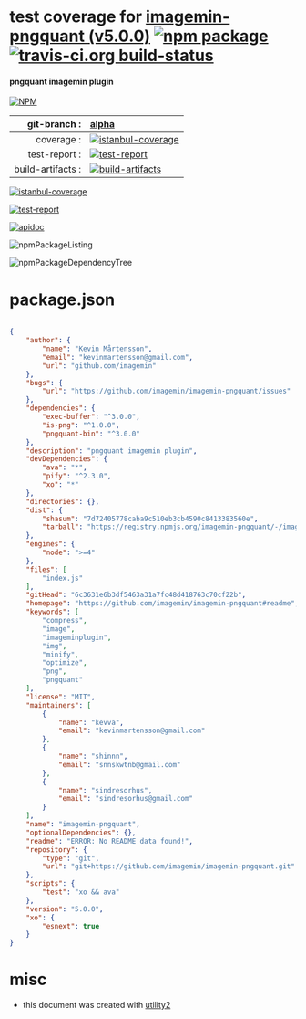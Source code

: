 # test coverage for  [imagemin-pngquant (v5.0.0)](https://github.com/imagemin/imagemin-pngquant#readme)  [![npm package](https://img.shields.io/npm/v/npmtest-imagemin-pngquant.svg?style=flat-square)](https://www.npmjs.org/package/npmtest-imagemin-pngquant) [![travis-ci.org build-status](https://api.travis-ci.org/npmtest/node-npmtest-imagemin-pngquant.svg)](https://travis-ci.org/npmtest/node-npmtest-imagemin-pngquant)
#### pngquant imagemin plugin

[![NPM](https://nodei.co/npm/imagemin-pngquant.png?downloads=true)](https://www.npmjs.com/package/imagemin-pngquant)

| git-branch : | [alpha](https://github.com/npmtest/node-npmtest-imagemin-pngquant/tree/alpha)|
|--:|:--|
| coverage : | [![istanbul-coverage](https://npmtest.github.io/node-npmtest-imagemin-pngquant/build/coverage.badge.svg)](https://npmtest.github.io/node-npmtest-imagemin-pngquant/build/coverage.html/index.html)|
| test-report : | [![test-report](https://npmtest.github.io/node-npmtest-imagemin-pngquant/build/test-report.badge.svg)](https://npmtest.github.io/node-npmtest-imagemin-pngquant/build/test-report.html)|
| build-artifacts : | [![build-artifacts](https://npmtest.github.io/node-npmtest-imagemin-pngquant/glyphicons_144_folder_open.png)](https://github.com/npmtest/node-npmtest-imagemin-pngquant/tree/gh-pages/build)|

[![istanbul-coverage](https://npmtest.github.io/node-npmtest-imagemin-pngquant/build/screenCapture.buildCustomOrg.browser.coverage.html.png)](https://npmtest.github.io/node-npmtest-imagemin-pngquant/build/coverage.html/index.html)

[![test-report](https://npmtest.github.io/node-npmtest-imagemin-pngquant/build/screenCapture.buildCustomOrg.browser.%252Fhome%252Ftravis%252Fbuild%252Fnpmtest%252Fnode-npmtest-imagemin-pngquant%252Ftmp%252Fbuild%252Ftest-report.html.png)](https://npmtest.github.io/node-npmtest-imagemin-pngquant/build/test-report.html)

[![apidoc](https://npmdoc.github.io/node-npmdoc-imagemin-pngquant/build/screenCapture.buildApidoc.browser.%252Fhome%252Ftravis%252Fbuild%252Fnpmdoc%252Fnode-npmdoc-imagemin-pngquant%252Ftmp%252Fbuild%252Fapidoc.html.png)](https://npmdoc.github.io/node-npmdoc-imagemin-pngquant/build/apidoc.html)

![npmPackageListing](https://npmtest.github.io/node-npmtest-imagemin-pngquant/build/screenCapture.npmPackageListing.svg)

![npmPackageDependencyTree](https://npmtest.github.io/node-npmtest-imagemin-pngquant/build/screenCapture.npmPackageDependencyTree.svg)



# package.json

```json

{
    "author": {
        "name": "Kevin Mårtensson",
        "email": "kevinmartensson@gmail.com",
        "url": "github.com/imagemin"
    },
    "bugs": {
        "url": "https://github.com/imagemin/imagemin-pngquant/issues"
    },
    "dependencies": {
        "exec-buffer": "^3.0.0",
        "is-png": "^1.0.0",
        "pngquant-bin": "^3.0.0"
    },
    "description": "pngquant imagemin plugin",
    "devDependencies": {
        "ava": "*",
        "pify": "^2.3.0",
        "xo": "*"
    },
    "directories": {},
    "dist": {
        "shasum": "7d72405778caba9c510eb3cb4590c8413383560e",
        "tarball": "https://registry.npmjs.org/imagemin-pngquant/-/imagemin-pngquant-5.0.0.tgz"
    },
    "engines": {
        "node": ">=4"
    },
    "files": [
        "index.js"
    ],
    "gitHead": "6c3631e6b3df5463a31a7fc48d418763c70cf22b",
    "homepage": "https://github.com/imagemin/imagemin-pngquant#readme",
    "keywords": [
        "compress",
        "image",
        "imageminplugin",
        "img",
        "minify",
        "optimize",
        "png",
        "pngquant"
    ],
    "license": "MIT",
    "maintainers": [
        {
            "name": "kevva",
            "email": "kevinmartensson@gmail.com"
        },
        {
            "name": "shinnn",
            "email": "snnskwtnb@gmail.com"
        },
        {
            "name": "sindresorhus",
            "email": "sindresorhus@gmail.com"
        }
    ],
    "name": "imagemin-pngquant",
    "optionalDependencies": {},
    "readme": "ERROR: No README data found!",
    "repository": {
        "type": "git",
        "url": "git+https://github.com/imagemin/imagemin-pngquant.git"
    },
    "scripts": {
        "test": "xo && ava"
    },
    "version": "5.0.0",
    "xo": {
        "esnext": true
    }
}
```



# misc
- this document was created with [utility2](https://github.com/kaizhu256/node-utility2)
